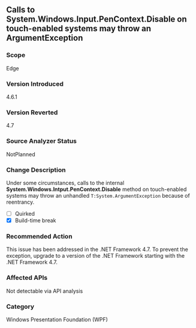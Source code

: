 
## Calls to System.Windows.Input.PenContext.Disable on touch-enabled systems may throw an ArgumentException

### Scope
Edge

### Version Introduced
4.6.1

### Version Reverted
4.7

### Source Analyzer Status
NotPlanned

### Change Description

Under some circumstances, calls to the internal **System.Windows.Intput.PenContext.Disable** method on touch-enabled systems may throw an unhandled `T:System.ArgumentException` because of reentrancy.

- [ ] Quirked
- [X] Build-time break

### Recommended Action

This issue has been addressed in the .NET Framework 4.7. To prevent the exception, upgrade to a version of the .NET Framework starting with the .NET Framework 4.7.

### Affected APIs

Not detectable via API analysis

### Category

Windows Presentation Foundation (WPF)

<!--
    ### Original Bug
    https://devdiv.visualstudio.com/DevDiv/_workitems?id=252467&_a=edit
-->

<!-- breaking change id: 182 -->


